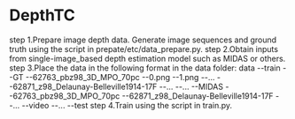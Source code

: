 # DepthTC
step 1.Prepare image depth data. Generate image sequences and ground truth using the script in prepate/etc/data_prepare.py.
step 2.Obtain inputs from single-image_based depth estimation model such as MIDAS or others.
step 3.Place the data in the following format in the data folder:
data
   --train
     --GT
       --62763_pbz98_3D_MPO_70pc
         --0.png
         --1.png
         --...
       --62871_z98_Delaunay-Belleville1914-17F
         --...
       --...
     --MIDAS
       --62763_pbz98_3D_MPO_70pc
       --62871_z98_Delaunay-Belleville1914-17F
       --...
     --video
       --...
   --test
step 4.Train using the script in train.py.
